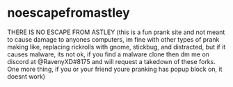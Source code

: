 # noescapefromastley
THERE IS NO ESCAPE FROM ASTLEY
(this is a fun prank site and not meant to cause damage to anyones computers, im fine with other types of prank making like, replacing rickrolls with gnome, stickbug, and distracted, but if it causes malware, its not ok, if you find a malware clone then dm me on discord at @RavenyXD#8175 and will request a takedown of these forks. One more thing, if you or your friend youre pranking has popup block on, it doesnt work)
